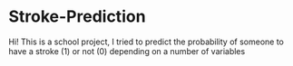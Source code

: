 # Stroke-Prediction
Hi! This is a school project, I tried to predict the probability of someone to have a stroke (1) or not (0) depending on a number of variables
